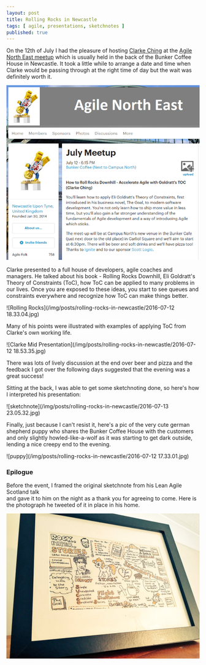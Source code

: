 ```yaml
---
layout: post
title: Rolling Rocks in Newcastle
tags: [ agile, presentations, sketchnotes ]
published: true
---
```


On the 12th of July I had the pleasure of hosting <a href="http://rolls.rocks">Clarke Ching</a> 
at the <a href="http://www.meetup.com/Agile-North-East/">Agile North East meetup</a> which is 
usually held in the back of the Bunker Coffee House in Newcastle. It took a little while to 
arrange a date and time when Clarke would be passing through at the right time of day but 
the wait was definitely worth it. 

![meetup](/img/posts/rolling-rocks-in-newcastle/july-meetup.png)

Clarke presented to a full house of developers, agile coaches and managers. He talked about 
his book - Rolling Rocks Downhill, Eli Goldratt's Theory of Constraints (ToC), how ToC can be 
applied to many problems in our lives. Once you are exposed to these ideas, you 
start to see queues and constraints everywhere and recognize how ToC can make things better. 

![Rolling Rocks](/img/posts/rolling-rocks-in-newcastle/2016-07-12 18.33.04.jpg)

Many of his points were illustrated with examples of applying ToC from Clarke's own working life. 

![Clarke Mid Presentation](/img/posts/rolling-rocks-in-newcastle/2016-07-12 18.53.35.jpg)

There was lots of lively discussion at the end over beer and pizza and the feedback I got over 
the following days suggested that the evening was a great success!

Sitting at the back, I was able to get some sketchnoting done, so here's how I interpreted his 
presentation:

![sketchnote](/img/posts/rolling-rocks-in-newcastle/2016-07-13 23.05.32.jpg)

Finally, just because I can't resist it, here's a pic of the very cute german shepherd 
puppy who shares the Bunker Coffee House with the customers and only slightly howled-like-a-wolf 
as it was starting to get dark outside, lending a nice creepy end to the evening.

![puppy](/img/posts/rolling-rocks-in-newcastle/2016-07-12 17.33.01.jpg)

### Epilogue

Before the event, I framed the original sketchnote from his Lean Agile Scotland talk  
and gave it to him on the night as a thank you for agreeing to come. Here is the photograph 
he tweeted of it in place in his home. 

![framed](/img/posts/rolling-rocks-in-newcastle/CnbMCS6XEAIkniW.jpg)

